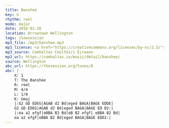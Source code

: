 ```yaml
---
title: Banshee
key: G
rhythm: reel
mode: major
date: 2016-01-26
location: Arrowtown Wellington
tags: slowsession
mp3_file: /mp3/banshee.mp3
mp3_licence: <a href="https://creativecommons.org/licenses/by-nc/2.5/">CC-BY-NC-2.5</a>
mp3_source: Comhaltas Ceoltóirí Éireann
mp3_url: https://comhaltas.ie/music/detail/banshee/
source: Wellington
abc_url: https://thesession.org/tunes/8
abc: |
    X: 1
    T: The Banshee
    R: reel
    M: 4/4
    L: 1/8
    K: Gmaj
    |:G2 GD EDEG|AGAB d2 Bd|eged BAGA|BAGE EDDE|
    G2 GD EDEG|AGAB d2 Bd|eged BAGA|BAGE ED D2:|
    |:ea a2 efgf|eBBA B2 Bd|eB B2 efgf| eBBA B2 Bd|
    ea a2 efgf|eBBA B2 Bd|eged BAGA|BAGE EDD2:|
---
```


